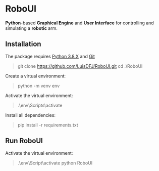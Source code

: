 # RoboUI
**Python**-based **Graphical Engine** and **User Interface** for controlling and simulating a **robotic** arm.
## Installation
The package requires [Python 3.8.X](https://www.python.org/downloads/) and [Git](https://git-scm.com/)
> git clone https://github.com/LuisDFJ/RoboUI.git
> cd .\RoboUI

Create a virtual environment:
> python -m venv env

Activate the virtual environment:
> .\env\Scripts\activate

Install all dependencies:
> pip install -r requirements.txt
## Run RoboUI

Activate the virtual environment:
> .\env\Script\activate
> python RoboUI